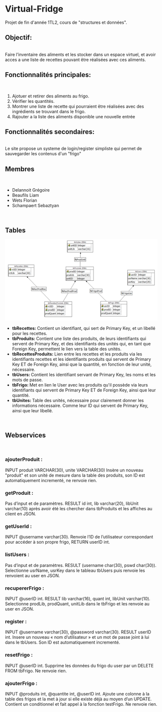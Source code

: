 # Virtual-Fridge

Projet de fin d'année 1TL2, cours de "structures et données".
<br>
<h2>Objectif:</h2>
<br>
Faire l’inventaire des aliments et les stocker dans un espace virtuel, et avoir acces a une liste de recettes pouvant être réalisées avec ces aliments.
<h2>Fonctionnalités principales:</h2>
<br>
<ol>
<li>Ajotuer et retirer des aliments au frigo.</li>
<li>Vérifier les quantités.</li>
<li>Montrer une liste de recette qui pourraient être réalisées avec des ingrédients se trouvant dans le frigo.</li>
<li>Rajouter a la liste des aliments disponible une nouvelle entrée</li>
</ol>
<h2>Fonctionnalités secondaires:</h2>
<br>
Le site propose un systeme de login/register simpliste qui permet de sauvegarder les contenus d'un "frigo"
<h2>Membres</h2>
<br>
<ul>
<li>Delannoit Grégoire</li>
<li>Beaufils Liam</li>
<li>Wets Florian</li>
<li>Schampaert Sebaztyan</li>
</ul>
<br>
<h2>Tables</h2>
<img src="frontend/IMG/tables.png">
<ul>
	<li><strong>tbRecettes: </strong>Contient un identifiant, qui sert de Primary Key, et un libellé pour les recettes. </li>
	<li><strong>tbProduits: </strong>Contient une liste des produits, de leurs identifiants qui servent de Primary Key, et des identifiants des unités qui, en tant que Foreign Key, permettent le lien vers la table des unités.</li>
	<li><strong>tbRecettesProduits: </strong>Lien entre les recettes et les produits via les identifiants recettes et les identifiants produits qui servent de Primary Key ET de Foreign Key, ainsi que la quantité, en fonction de leur unité, nécessaire.</li>
	<li><strong>tbUsers: </strong>Contient les identifiant servant de Primary Key, les noms et les mots de passe.</li>
	<li><strong>tbFrigo: </strong>Met en lien le User avec les produits qu'il possède via leurs identifiants qui servent de Primary Key ET de Foreign Key, ainsi que leur quantité.</li>
	<li><strong>tbUnites: </strong>Table des unités, nécessaire pour clairement donner les informations nécessaire. Comme leur ID qui servent de Primary Key, ainsi que leur libellé.</li>
</ul>
<br>
<h2>Webservices</h2>
<br>
<h3>ajouterProduit :</h3>
INPUT produit VARCHAR(30), unite VARCHAR(30)
Insère un nouveau "produit" et son unité de mesure dans la table des produits, son ID est automatiquement incrementé, ne renvoie rien.
<h3>getProduit :</h3>
Pas d’input et de paramètres. RESULT id int, lib varchar(20), libUnit varchar(10) après avoir été les chercher dans tbProduits et les affiches au client en JSON.
<h3>getUserId :</h3>
INPUT @username varchar(30). Renvoie l’ID de l’utilisateur correspondant pour accéder à son propre frigo, RETURN userID int.
<h3>listUsers :</h3>
Pas d’input et de paramètres. RESULT (username char(30), pswd char(30)). Selectionne usrName, usrKey dans le tableau tbUsers puis renvoie les renvoient au user en JSON.
<h3>recupererFrigo :</h3>
INPUT @userID int. RESULT lib varchar(16), quant int, libUnit varchar(10). Selectionne prodLib, prodQuant, unitLib dans le tbFrigo et les renvoie au user en JSON.
<h3>register :</h3>
INPUT @username varchar(30), @password varchar(30). RESULT userID int. Insere un nouveau « nom d’utilisateur » et un mot de passe joint à lui dans le tbUsers. Son ID est automatiquement incrementé.
<h3>resetFrigo :</h3>
INPUT @userID int. Supprime les données du frigo du user par un DELETE FROM tbFrigo. Ne renvoie rien.
<h3>ajouterFrigo :</h3>
INPUT @produits int, @quantite int, @userID int. Ajoute une colonne à la table des frigos et la met à jour si elle existe déjà au moyen d’un UPDATE. Contient un conditionnel et fait appel à la fonction testFrigo.  Ne renvoie rien.
